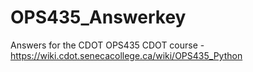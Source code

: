 # OPS435_Answerkey
Answers for the CDOT OPS435 CDOT course - https://wiki.cdot.senecacollege.ca/wiki/OPS435_Python
